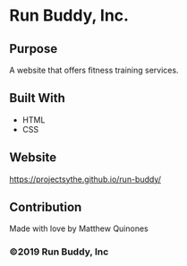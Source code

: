 # Run Buddy, Inc.

## Purpose
A website that offers fitness training services.

## Built With
* HTML
* CSS

## Website
https://projectsythe.github.io/run-buddy/

## Contribution
Made with love by Matthew Quinones

### ©️2019 Run Buddy, Inc
